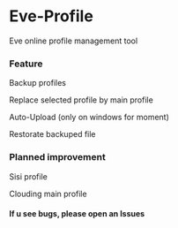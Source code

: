 # Eve-Profile
Eve online profile management tool

### Feature
Backup profiles

Replace selected profile by main profile

Auto-Upload (only on windows for moment)

Restorate backuped file

### Planned improvement

Sisi profile

Clouding main profile

#### If u see bugs, please open an Issues

